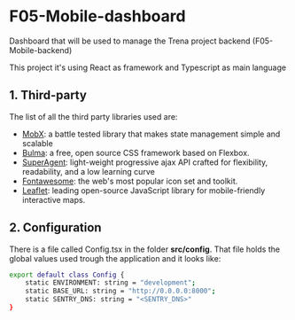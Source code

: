 # F05-Mobile-dashboard

Dashboard that will be used to manage the Trena project backend (F05-Mobile-backend) 

This project it's using React as framework and Typescript as main language

## 1. Third-party 

The list of all the third party libraries used are:

* [MobX](https://mobx.js.org/): a battle tested library that makes state management simple and scalable
* [Bulma](https://bulma.io/): a free, open source CSS framework based on Flexbox.
* [SuperAgent](https://visionmedia.github.io/superagent/): light-weight progressive ajax API crafted for flexibility, readability, and a low learning curve
* [Fontawesome](https://fontawesome.com/): the web's most popular icon set and toolkit.
* [Leaflet](https://leafletjs.com/index.html): leading open-source JavaScript library for mobile-friendly interactive maps.
 
## 2. Configuration

There is a file called Config.tsx in the folder **src/config**. That file holds the global values used trough the application and it looks like:

```bash
export default class Config {
    static ENVIRONMENT: string = "development";
    static BASE_URL: string = "http://0.0.0.0:8000";
    static SENTRY_DNS: string = "<SENTRY_DNS>" 
}
```